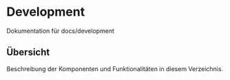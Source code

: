 # Development

Dokumentation für docs/development

## Übersicht

Beschreibung der Komponenten und Funktionalitäten in diesem Verzeichnis.
